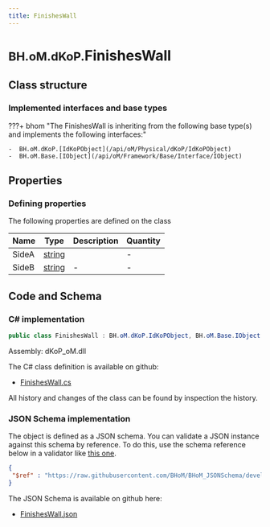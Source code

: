 ```yaml
---
title: FinishesWall
---
```


# <small>BH.oM.dKoP.</small>**FinishesWall**



## Class structure

### Implemented interfaces and base types

???+ bhom "The FinishesWall is inheriting from the following base type(s) and implements the following interfaces:"

    -  BH.oM.dKoP.[IdKoPObject](/api/oM/Physical/dKoP/IdKoPObject)
    -  BH.oM.Base.[IObject](/api/oM/Framework/Base/Interface/IObject)


## Properties



### Defining properties

The following properties are defined on the class

| Name             | Type             | Description      | Quantity         |
|------------------|------------------|------------------|------------------|
| SideA | [string](https://learn.microsoft.com/en-us/dotnet/api/System.String?view=netstandard-2.0) |  | - |
| SideB | [string](https://learn.microsoft.com/en-us/dotnet/api/System.String?view=netstandard-2.0) | - | - |


## Code and Schema

### C# implementation

``` C# title="C#"
public class FinishesWall : BH.oM.dKoP.IdKoPObject, BH.oM.Base.IObject
```

Assembly: dKoP_oM.dll

The C# class definition is available on github:

- [FinishesWall.cs](https://github.com/BHoM/dKoP_Toolkit/blob/develop/dKoP_oM/Performance\Finishes\FinishesWall.cs)

All history and changes of the class can be found by inspection the history.
### JSON Schema implementation

The object is defined as a JSON schema. You can validate a JSON instance against this schema by reference. To do this, use the schema reference below in a validator like [this one](https://www.jsonschemavalidator.net/).

``` json title="JSON Schema"
{
 "$ref" : "https://raw.githubusercontent.com/BHoM/BHoM_JSONSchema/develop/dKoP_oM/FinishesWall.json"
}
```

The JSON Schema is available on github here:

- [FinishesWall.json](https://github.com/BHoM/BHoM_JSONSchema/blob/develop/dKoP_oM/FinishesWall.json)
